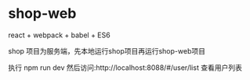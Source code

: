 # shop-web
react + webpack + babel + ES6 

shop 项目为服务端，先本地运行shop项目再运行shop-web项目

执行 npm run dev 然后访问:http://localhost:8088/#/user/list  查看用户列表


